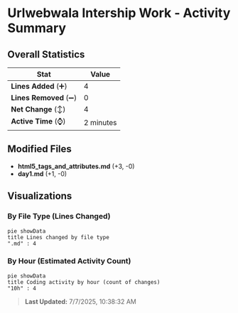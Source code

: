 # Urlwebwala Intership Work - Activity Summary 

## Overall Statistics

| Stat                   | Value                                                             |
| ---------------------- | ----------------------------------------------------------------- |
| **Lines Added** (➕)   | 4                                          |
| **Lines Removed** (➖) | 0                                        |
| **Net Change** (↕)    | 4                |
| **Active Time** (⌚)   | 2 minutes |


## Modified Files
- **html5_tags_and_attributes.md** (+3, -0)
- **day1.md** (+1, -0)

## Visualizations

### By File Type (Lines Changed)

```mermaid
pie showData
title Lines changed by file type
".md" : 4
```

### By Hour (Estimated Activity Count)

```mermaid
pie showData
title Coding activity by hour (count of changes)
"10h" : 4
```


> **Last Updated:** 7/7/2025, 10:38:32 AM